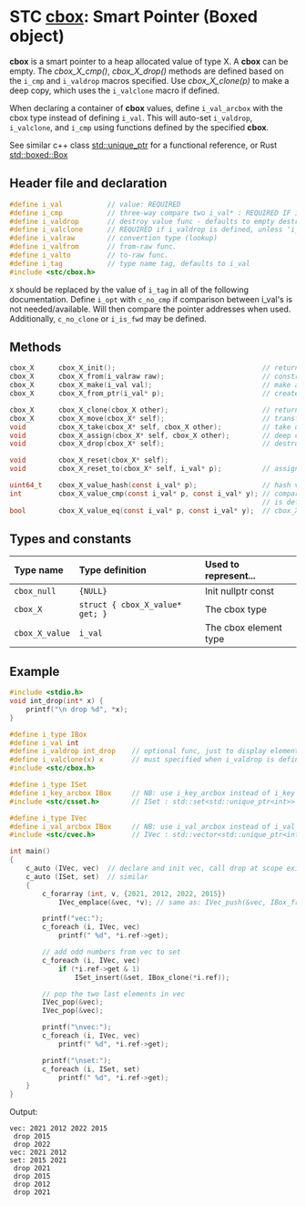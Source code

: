 # STC [cbox](../include/stc/cbox.h): Smart Pointer (Boxed object)

**cbox** is a smart pointer to a heap allocated value of type X. A **cbox** can
be empty. The *cbox_X_cmp()*, *cbox_X_drop()* methods are defined based on the `i_cmp`
and `i_valdrop` macros specified. Use *cbox_X_clone(p)* to make a deep copy, which uses the
`i_valclone` macro if defined.

When declaring a container of **cbox** values, define `i_val_arcbox` with the
cbox type instead of defining `i_val`. This will auto-set `i_valdrop`, `i_valclone`, and `i_cmp` using 
functions defined by the specified **cbox**.

See similar c++ class [std::unique_ptr](https://en.cppreference.com/w/cpp/memory/unique_ptr) for a functional reference, or Rust [std::boxed::Box](https://doc.rust-lang.org/std/boxed/struct.Box.html)

## Header file and declaration

```c
#define i_val           // value: REQUIRED
#define i_cmp           // three-way compare two i_val* : REQUIRED IF i_val is a non-integral type
#define i_valdrop       // destroy value func - defaults to empty destruct
#define i_valclone      // REQUIRED if i_valdrop is defined, unless 'i_opt c_no_clone' is defined.
#define i_valraw        // convertion type (lookup)
#define i_valfrom       // from-raw func.
#define i_valto         // to-raw func.
#define i_tag           // type name tag, defaults to i_val
#include <stc/cbox.h>    
```
`X` should be replaced by the value of `i_tag` in all of the following documentation.
Define `i_opt` with `c_no_cmp` if comparison between i_val's is not needed/available. Will then
compare the pointer addresses when used. Additionally, `c_no_clone` or `i_is_fwd` may be defined.

## Methods
```c
cbox_X      cbox_X_init();                                    // return an empty cbox
cbox_X      cbox_X_from(i_valraw raw);                        // construct a new boxed object from raw type, if defined.
cbox_X      cbox_X_make(i_val val);                           // make a cbox from constructed val object.
cbox_X      cbox_X_from_ptr(i_val* p);                        // create a cbox from a pointer. Takes ownership of p.

cbox_X      cbox_X_clone(cbox_X other);                       // return deep copied clone
cbox_X      cbox_X_move(cbox_X* self);                        // transfer ownership to another cbox.
void        cbox_X_take(cbox_X* self, cbox_X other);          // take ownership of other.
void        cbox_X_assign(cbox_X* self, cbox_X other);        // deep copy to self
void        cbox_X_drop(cbox_X* self);                        // destruct the contained object and free's it.

void        cbox_X_reset(cbox_X* self);   
void        cbox_X_reset_to(cbox_X* self, i_val* p);          // assign new cbox from ptr. Takes ownership of p.

uint64_t    cbox_X_value_hash(const i_val* p);                // hash value
int         cbox_X_value_cmp(const i_val* p, const i_val* y); // compares pointer addresses if 'i_opt c_no_cmp'
                                                              // is defined. Otherwise uses 'i_cmp' or default compare.
bool        cbox_X_value_eq(const i_val* p, const i_val* y);  // cbox_X_value_cmp == 0
```
## Types and constants

| Type name          | Type definition                                               | Used to represent...     |
|:-------------------|:--------------------------------|:------------------------|
| `cbox_null`        | `{NULL}`                        | Init nullptr const      |
| `cbox_X`           | `struct { cbox_X_value* get; }` | The cbox type           |
| `cbox_X_value`     | `i_val`                         | The cbox element type   |

## Example

```c
#include <stdio.h>
void int_drop(int* x) {
    printf("\n drop %d", *x);
}

#define i_type IBox
#define i_val int
#define i_valdrop int_drop    // optional func, just to display elements destroyed
#define i_valclone(x) x       // must specified when i_valdrop is defined.
#include <stc/cbox.h>

#define i_type ISet
#define i_key_arcbox IBox     // NB: use i_key_arcbox instead of i_key
#include <stc/csset.h>        // ISet : std::set<std::unique_ptr<int>>

#define i_type IVec
#define i_val_arcbox IBox     // NB: use i_val_arcbox instead of i_val
#include <stc/cvec.h>         // IVec : std::vector<std::unique_ptr<int>>

int main()
{
    c_auto (IVec, vec)  // declare and init vec, call drop at scope exit
    c_auto (ISet, set)  // similar
    {
        c_forarray (int, v, {2021, 2012, 2022, 2015})
            IVec_emplace(&vec, *v); // same as: IVec_push(&vec, IBox_from(*v));

        printf("vec:");
        c_foreach (i, IVec, vec)
            printf(" %d", *i.ref->get);

        // add odd numbers from vec to set
        c_foreach (i, IVec, vec)
            if (*i.ref->get & 1)
                ISet_insert(&set, IBox_clone(*i.ref));

        // pop the two last elements in vec
        IVec_pop(&vec);
        IVec_pop(&vec);

        printf("\nvec:");
        c_foreach (i, IVec, vec)
            printf(" %d", *i.ref->get);

        printf("\nset:");
        c_foreach (i, ISet, set)
            printf(" %d", *i.ref->get);
    }
}
```
Output:
```
vec: 2021 2012 2022 2015
 drop 2015
 drop 2022
vec: 2021 2012
set: 2015 2021
 drop 2021
 drop 2015
 drop 2012
 drop 2021
```
